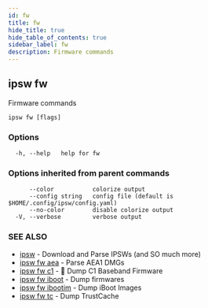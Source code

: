 ```yaml
---
id: fw
title: fw
hide_title: true
hide_table_of_contents: true
sidebar_label: fw
description: Firmware commands
---
```

## ipsw fw

Firmware commands

```
ipsw fw [flags]
```

### Options

```
  -h, --help   help for fw
```

### Options inherited from parent commands

```
      --color           colorize output
      --config string   config file (default is $HOME/.config/ipsw/config.yaml)
      --no-color        disable colorize output
  -V, --verbose         verbose output
```

### SEE ALSO

* [ipsw](/docs/cli/ipsw)	 - Download and Parse IPSWs (and SO much more)
* [ipsw fw aea](/docs/cli/ipsw/fw/aea)	 - Parse AEA1 DMGs
* [ipsw fw c1](/docs/cli/ipsw/fw/c1)	 - 🚧 Dump C1 Baseband Firmware
* [ipsw fw iboot](/docs/cli/ipsw/fw/iboot)	 - Dump firmwares
* [ipsw fw ibootim](/docs/cli/ipsw/fw/ibootim)	 - Dump iBoot Images
* [ipsw fw tc](/docs/cli/ipsw/fw/tc)	 - Dump TrustCache

